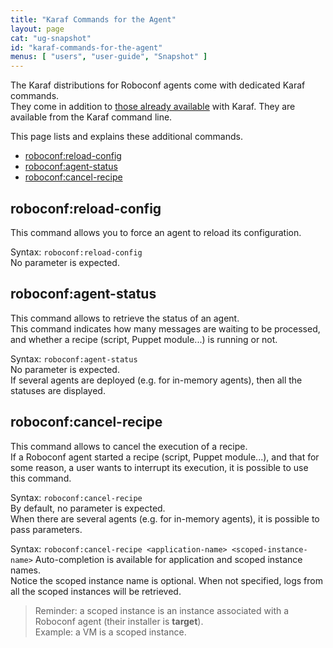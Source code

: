 ```yaml
---
title: "Karaf Commands for the Agent"
layout: page
cat: "ug-snapshot"
id: "karaf-commands-for-the-agent"
menus: [ "users", "user-guide", "Snapshot" ]
---
```


The Karaf distributions for Roboconf agents come with dedicated Karaf commands.  
They come in addition to [those already available](https://karaf.apache.org/manual/latest/)
with Karaf. They are available from the Karaf command line.

This page lists and explains these additional commands.

* [roboconf:reload-config](#roboconfreload-config)
* [roboconf:agent-status](#roboconfagent-status)
* [roboconf:cancel-recipe](#roboconfcancel-recipe)


## roboconf:reload-config

This command allows you to force an agent to reload its configuration.  

Syntax: `roboconf:reload-config`  
No parameter is expected.


## roboconf:agent-status

This command allows to retrieve the status of an agent.  
This command indicates how many messages are waiting to be processed, and whether a recipe
(script, Puppet module...) is running or not.

Syntax: `roboconf:agent-status`  
No parameter is expected.  
If several agents are deployed (e.g. for in-memory agents), then all the statuses are displayed.


## roboconf:cancel-recipe

This command allows to cancel the execution of a recipe.  
If a Roboconf agent started a recipe (script, Puppet module...), and that for some reason,
a user wants to interrupt its execution, it is possible to use this command. 

Syntax: `roboconf:cancel-recipe`  
By default, no parameter is expected.  
When there are several agents (e.g. for in-memory agents), it is possible to pass parameters.

Syntax: `roboconf:cancel-recipe <application-name> <scoped-instance-name>`
Auto-completion is available for application and scoped instance names.  
Notice the scoped instance name is optional. When not specified, logs from all the scoped instances will be
retrieved.

> Reminder: a scoped instance is an instance associated with a Roboconf agent (their installer is **target**).  
> Example: a VM is a scoped instance.
